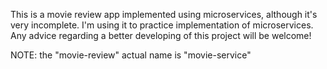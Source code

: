 This is a movie review app implemented using microservices, although it's very incomplete.
I'm using it to practice implementation of microservices. Any advice regarding a better developing
of this project will be welcome!

NOTE: the "movie-review" actual name is "movie-service"
